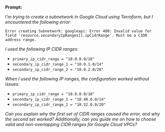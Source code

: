 **Prompt:**

*I'm trying to create a subnetwork in Google Cloud using Terraform, but I encountered the following error:*

```
Error creating Subnetwork: googleapi: Error 400: Invalid value for field 'resource.secondaryIpRanges[].ipCidrRange'. Must be a CIDR address range.
```

*I used the following IP CIDR ranges:*

- `primary_ip_cidr_range = "10.0.0.0/18"`
- `secondary_ip_cidr_range_1 = "10.0.1.0/14"`
- `secondary_ip_cidr_range_2 = "10.0.2.0/20"`

*When I used the following IP ranges, the configuration worked without issues:*

- `primary_ip_cidr_range = "10.0.0.0/18"`
- `secondary_ip_cidr_range_1 = "10.48.0.0/14"`
- `secondary_ip_cidr_range_2 = "10.52.0.0/20"`

*Can you explain why the first set of CIDR ranges caused the error, and why the second set worked? Additionally, can you guide me on how to choose valid and non-overlapping CIDR ranges for Google Cloud VPCs?*

